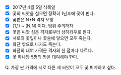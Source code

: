 - [X] 2017년 4월 5일 식목일
- [X] 꽃의 씨앗을 심으면 정확히 1년후에 꽃이 핀다.
- [X] 꽃밭은 N*N 격자 모양
- [X] (1,1) ~ (N,N) 이다. 범위 주의하자
- [X] 꽃은 씨앗 심은 격자로부터 상하좌우로 핀다.
- [X] 서로의 꽃잎이나 꽃술에 닿으면 모두 죽는다.
- [X] 화단 밖으로 나가도 죽는다.
- [X] 화단의 대여 가격은 격자의 한 점마다 다르다.
- [X] 꽃 하나당 5평의 땅을 대여해야 한다.

Q. 가장 싼 가격에 서로 다른 세 씨앗이 모두 꽃 피게하고 싶다.